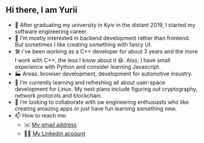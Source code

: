 ## Hi there, I am Yurii
- 👋 After graduating my university in Kyiv in the distant 2019, I started my software engineering career.
- 👀 I’m mostly interested in backend development rather than frontend. But sometimes I like creating something with fancy UI.
- 🛠️ I've been working as a C++ developer for about 3 years and the more I work with C++, the less I know about it 😆. Also, I have small experience with Python and consider learning Javascript.
- 🏭 Areas: browser development, development for automotive insustry.
- 🌱 I’m currently learning and refreshing all about user-space development for Linux. My next plans include figuring out cryptography, network protocols and blockchain. 
- 💞️ I’m looking to collaborate with sw engineering enthusiasts who like creating amazing apps or just have fun learning something new.
- 📫 How to reach me:
  * ✉️ [My gmail address](yurii.ruban97@gmail.com)
  * 👨‍💼 [My Linkedin acoount](https://www.linkedin.com/in/yurii-ruban-016649164)

<!---
yurii-ruban/yurii-ruban is a ✨ special ✨ repository because its `README.md` (this file) appears on your GitHub profile.
You can click the Preview link to take a look at your changes.
--->
